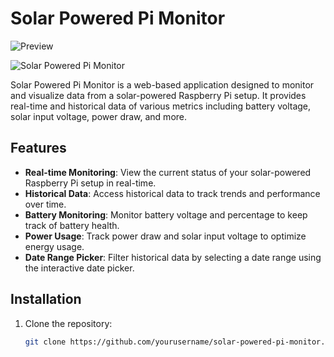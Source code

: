 # Solar Powered Pi Monitor

![Preview]([https://raw.githubusercontent.com/username/project/master/image-path/image.png](https://imgur.com/a/DQo9a8Y))

![Solar Powered Pi Monitor]([https://imgur.com/a/DQo9a8Y])

Solar Powered Pi Monitor is a web-based application designed to monitor and visualize data from a solar-powered Raspberry Pi setup. It provides real-time and historical data of various metrics including battery voltage, solar input voltage, power draw, and more.

## Features

- **Real-time Monitoring**: View the current status of your solar-powered Raspberry Pi setup in real-time.
- **Historical Data**: Access historical data to track trends and performance over time.
- **Battery Monitoring**: Monitor battery voltage and percentage to keep track of battery health.
- **Power Usage**: Track power draw and solar input voltage to optimize energy usage.
- **Date Range Picker**: Filter historical data by selecting a date range using the interactive date picker.

## Installation

1. Clone the repository:

   ```bash
   git clone https://github.com/yourusername/solar-powered-pi-monitor.git
